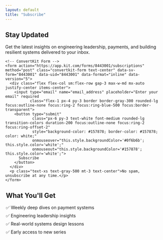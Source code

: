 ```yaml
---
layout: default
title: "Subscribe"
---
```

<section class="py-10 pt-16">
  <div class="mx-auto max-w-3xl text-center">
    <h2 class="text-2xl font-semibold mb-4">Stay Updated</h2>
    <p class="text-gray-600 mb-6">Get the latest insights on engineering leadership, payments, and building resilient systems delivered to your inbox.</p>

    <!-- ConvertKit Form -->
    <form action="https://app.kit.com/forms/8443001/subscriptions" method="post" class="convertkit-form text-center" data-sv-form="8443001" data-uid="8443001" data-format="inline" data-version="5">
      <div class="flex flex-col sm:flex-row gap-3 max-w-md mx-auto justify-center items-center">
        <input type="email" name="email_address" placeholder="Enter your email" required 
               class="flex-1 px-4 py-3 border border-gray-300 rounded-lg focus:outline-none focus:ring-2 focus:ring-blue-500 focus:border-transparent">
        <button type="submit" 
                class="px-6 py-3 text-white font-medium rounded-lg transition-colors duration-200 focus:outline-none focus:ring-2 focus:ring-offset-2"
                style="background-color: #157878; border-color: #157878; color: white;"
                onmouseover="this.style.backgroundColor='#0f6b6b'; this.style.color='white';"
                onmouseout="this.style.backgroundColor='#157878'; this.style.color='white';">
          Subscribe
        </button>
      </div>
      <p class="text-xs text-gray-500 mt-3 text-center">No spam, unsubscribe at any time.</p>
    </form>
  </div>
</section>

  <div class="card" style="max-width: 500px; margin: 0 auto;">
    <h2 class="text-xl font-semibold mb-4">What You'll Get</h2>
    <ul style="text-align: left; margin-bottom: 2rem;">
      <li style="margin-bottom: 0.5rem;">✅ Weekly deep dives on payment systems</li>
      <li style="margin-bottom: 0.5rem;">✅ Engineering leadership insights</li>
      <li style="margin-bottom: 0.5rem;">✅ Real-world systems design lessons</li>
      <li style="margin-bottom: 0.5rem;">✅ Early access to new series</li>
    </ul>
    
  <!-- Newsletter form will be embedded here by the layout -->
  </div>

<style>
ul {
  list-style: none;
  padding: 0;
}

ul li {
  padding-left: 0;
}
</style>
